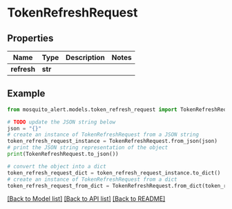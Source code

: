 # TokenRefreshRequest


## Properties

Name | Type | Description | Notes
------------ | ------------- | ------------- | -------------
**refresh** | **str** |  | 

## Example

```python
from mosquito_alert.models.token_refresh_request import TokenRefreshRequest

# TODO update the JSON string below
json = "{}"
# create an instance of TokenRefreshRequest from a JSON string
token_refresh_request_instance = TokenRefreshRequest.from_json(json)
# print the JSON string representation of the object
print(TokenRefreshRequest.to_json())

# convert the object into a dict
token_refresh_request_dict = token_refresh_request_instance.to_dict()
# create an instance of TokenRefreshRequest from a dict
token_refresh_request_from_dict = TokenRefreshRequest.from_dict(token_refresh_request_dict)
```
[[Back to Model list]](../README.md#documentation-for-models) [[Back to API list]](../README.md#documentation-for-api-endpoints) [[Back to README]](../README.md)


